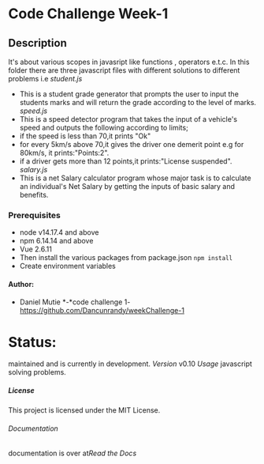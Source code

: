 # Code Challenge Week-1
## Description
It's about various scopes in javasript like functions , operators e.t.c.
In this folder there are three javascript files with different solutions to different problems i.e
      *student.js*
* This is a student grade generator that prompts the user to input the students marks and will return the grade according to the level of marks.
       *speed.js*
* This is a speed detector program that takes the input of a vehicle's speed and outputs the following according to limits;
* if the speed is less than 70,it prints "Ok"
* for every 5km/s above 70,it gives the driver one demerit point e.g for 80km/s, it prints:"Points:2".
* if a driver gets more than 12 points,it prints:"License suspended".
       *salary.js*
* This is a net Salary calculator program whose major task is to calculate an individual's Net Salary by getting the inputs of basic salary and benefits.
### Prerequisites
* node v14.17.4 and above
* npm 6.14.14 and above
* Vue 2.6.11
* Then install the various packages from package.json `npm install`
* Create environment variables
#### Author:
* Daniel Mutie *-*code challenge 1-https://github.com/Dancunrandy/weekChallenge-1
# Status:
maintained and is currently in development.
*Version*
v0.10
*Usage*
javascript solving problems.
##### License
This project is licensed under the MIT License.
###### Documentation
documentation is over at*Read the Docs*